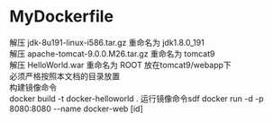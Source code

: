 # MyDockerfile
解压 jdk-8u191-linux-i586.tar.gz    重命名为 jdk1.8.0_191<br>
解压 apache-tomcat-9.0.0.M26.tar.gz    重命名为 tomcat9<br>
解压 HelloWorld.war    重命名为 ROOT 放在tomcat9/webapp下<br>
必须严格按照本文档的目录放置<br>
构建镜像命令<br>
docker build -t docker-helloworld .
运行镜像命令sdf
docker run -d -p 8080:8080 --name docker-web [id]
 